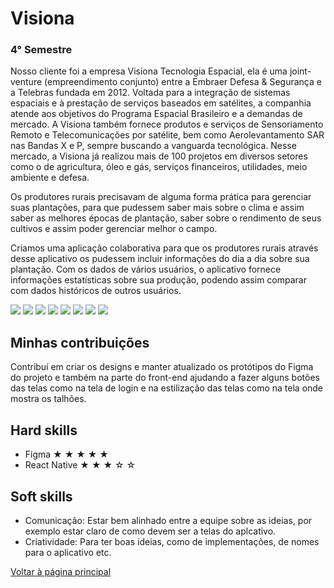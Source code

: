 # Visiona 
### 4° Semestre
Nosso cliente foi a empresa Visiona Tecnologia Espacial, ela é uma joint-venture (empreendimento conjunto) entre a Embraer Defesa & Segurança e a Telebras fundada em 2012. Voltada para a integração de sistemas espaciais e à prestação de serviços baseados em satélites, a companhia atende aos objetivos do Programa Espacial Brasileiro e a demandas de mercado. A Visiona também fornece produtos e serviços de Sensoriamento Remoto e Telecomunicações por satélite, bem como Aerolevantamento SAR nas Bandas X e P, sempre buscando a vanguarda tecnológica. Nesse mercado, a Visiona já realizou mais de 100 projetos em diversos setores como o de agricultura, óleo e gás, serviços financeiros, utilidades, meio ambiente e defesa.

Os produtores rurais precisavam de alguma forma prática para gerenciar suas plantações, para que pudessem saber mais sobre o clima e assim saber as melhores épocas de plantação, saber sobre o rendimento de seus cultivos e assim poder gerenciar melhor o campo. 

Criamos uma aplicação colaborativa para que os produtores rurais através desse aplicativo os pudessem incluir informações do dia a dia sobre sua plantação. Com os dados de vários usuários, o aplicativo fornece informações estatísticas sobre sua produção, podendo assim comparar com dados históricos de outros usuários.

![ ](https://github.com/AnaPaulaSOliveira/Portifolio--TG/blob/main/images/create-property.gif)
![ ](https://github.com/AnaPaulaSOliveira/Portifolio--TG/blob/main/images/LoginScreen.gif)
![ ](https://github.com/AnaPaulaSOliveira/Portifolio--TG/blob/main/images/QuotationsScreen.gif)
![ ](https://github.com/AnaPaulaSOliveira/Portifolio--TG/blob/main/images/SigninScreen.gif)
![ ](https://github.com/AnaPaulaSOliveira/Portifolio--TG/blob/main/images/amostras.gif)
![ ](https://github.com/AnaPaulaSOliveira/Portifolio--TG/blob/main/images/expectativa-producao.gif)
![ ](https://github.com/AnaPaulaSOliveira/Portifolio--TG/blob/main/images/facebook-login.gif)
![ ](https://github.com/AnaPaulaSOliveira/Portifolio--TG/blob/main/images/google-login.gif)

## Minhas contribuições
Contribuí em criar os designs e manter atualizado os protótipos do Figma do projeto e também na parte do front-end ajudando a fazer alguns botões das telas como na tela de login e na estilização das telas como na tela onde mostra os talhões.

## Hard skills
- Figma ★ ★ ★ ★ ★ 
- React Native ★ ★ ★ ☆ ☆ 

## Soft skills
- Comunicação: Estar bem alinhado entre a equipe sobre as ideias, por exemplo estar claro de como devem ser a telas do aplcativo.
- Criatividade: Para ter boas ideias, como de implementações, de nomes para o aplicativo etc.


[Voltar à página principal](https://github.com/AnaPaulaSOliveira/Portifolio--TG/blob/main/README.md)
